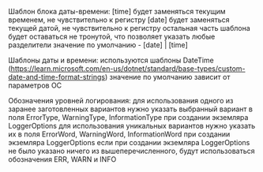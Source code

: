 Шаблон блока даты-времени:
[time] будет заменяться текущим временем, не чувствительно к регистру
[date] будет заменяться текущей датой, не чувствительно к регистру
остальная часть шаблона будет оставаться не тронутой, что позволяет указать любые разделители
значение по умолчанию - [date] | [time]

Шаблоны даты и времени: 
используются шаблоны DateTime (https://learn.microsoft.com/en-us/dotnet/standard/base-types/custom-date-and-time-format-strings)
значение по умолчанию зависит от параметров ОС

Обозначения уровней логирования:
для использования одного из заранее заготовленных вариантов нужно указать выбранный вариант в поля ErrorType, WarningType, InformationType при создании экземляра LoggerOptions
для использования уникальных вариантов нужно указать их в поля ErrorWord, WarningWord, InformationWord при создании экземляра LoggerOptions
если при создании экземляра LoggerOptions не было указано ничего из вышеперечисленного, будут использоваться обозначения ERR, WARN и INFO
